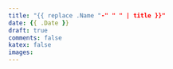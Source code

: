 ```yaml
---
title: "{{ replace .Name "-" " " | title }}"
date: {{ .Date }}
draft: true
comments: false
katex: false
images:
---
```


